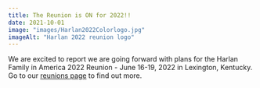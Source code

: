 ```yaml
---
title: The Reunion is ON for 2022!!
date: 2021-10-01
image: "images/Harlan2022Colorlogo.jpg"
imageAlt: "Harlan 2022 reunion logo"
---
```


We are excited to report we are going forward with plans for the Harlan Family in America 2022 Reunion - June 16-19, 2022 in Lexington, Kentucky. Go to our [reunions page](/reunions) to find out more. 


